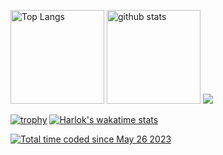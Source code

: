 
<p align="left"> 
  <img alt="Top Langs" height="150px" src="https://github-readme-stats.vercel.app/api/top-langs/?username=ask-t&layout=compact&show_icons=true&title_color=fff&icon_color=79ff97&text_color=9f9f9f&bg_color=151515" />
  <img alt="github stats" height="150px" src="https://github-readme-stats.vercel.app/api?username=ask-t&rank_icon=github&title_color=fff&icon_color=79ff97&text_color=9f9f9f&bg_color=151515&show_icons=ture" />
  <a href="http://www.github.com/ask-t"><img src="https://github-readme-streak-stats.herokuapp.com/?user=ask-t&stroke=ffffff&background=1c1917&ring=0891b2&fire=0891b2&currStreakNum=ffffff&currStreakLabel=0891b2&sideNums=ffffff&sideLabels=ffffff&dates=ffffff&hide_border=true" /></a>
</p>

[![trophy](https://github-profile-trophy.vercel.app/?username=ask-t&theme=onedark&column=7)](https://github.com/ryo-ma/github-profile-trophy)
[![Harlok's wakatime stats](https://github-readme-stats.vercel.app/api/wakatime?username=ask_t)](https://github.com/anuraghazra/github-readme-stats)

<a href="https://wakatime.com/@24a83773-d3a5-4d76-91fd-8e0dedd9ed36"><img src="https://wakatime.com/badge/user/24a83773-d3a5-4d76-91fd-8e0dedd9ed36.svg" alt="Total time coded since May 26 2023" /></a>



<!--

**ask-t/ask-t** is a ✨ _special_ ✨ repository because its `README.md` (this file) appears on your GitHub profile.

Here are some ideas to get you started:

- 🔭 I’m currently working on ...
- 🌱 I’m currently learning ...
- 👯 I’m looking to collaborate on ...
- 🤔 I’m looking for help with ...
- 💬 Ask me about ...
- 📫 How to reach me: ...
- 😄 Pronouns: ...
- ⚡ Fun fact: ...
-->
